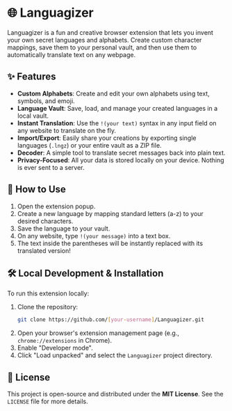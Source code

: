 # 🌐 Languagizer

Languagizer is a fun and creative browser extension that lets you invent your own secret languages and alphabets. Create custom character mappings, save them to your personal vault, and then use them to automatically translate text on any webpage.

## ✨ Features

-   **Custom Alphabets**: Create and edit your own alphabets using text, symbols, and emoji.
-   **Language Vault**: Save, load, and manage your created languages in a local vault.
-   **Instant Translation**: Use the `!(your text)` syntax in any input field on any website to translate on the fly.
-   **Import/Export**: Easily share your creations by exporting single languages (`.lngz`) or your entire vault as a ZIP file.
-   **Decoder**: A simple tool to translate secret messages back into plain text.
-   **Privacy-Focused**: All your data is stored locally on your device. Nothing is ever sent to a server.

## 🚀 How to Use

1.  Open the extension popup.
2.  Create a new language by mapping standard letters (a-z) to your desired characters.
3.  Save the language to your vault.
4.  On any website, type `!(your message)` into a text box.
5.  The text inside the parentheses will be instantly replaced with its translated version!

## 🛠️ Local Development & Installation

To run this extension locally:

1.  Clone the repository:
    ```bash
    git clone https://github.com/[your-username]/Languagizer.git
    ```
2.  Open your browser's extension management page (e.g., `chrome://extensions` in Chrome).
3.  Enable "Developer mode".
4.  Click "Load unpacked" and select the `Languagizer` project directory.

## 📜 License

This project is open-source and distributed under the **MIT License**. See the `LICENSE` file for more details.